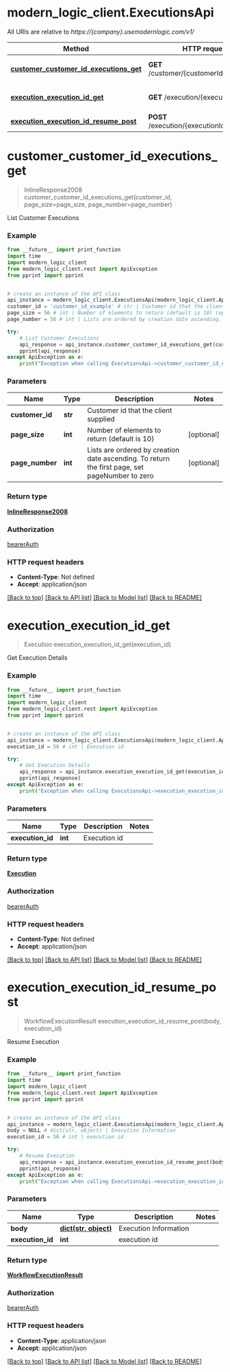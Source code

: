 # modern_logic_client.ExecutionsApi

All URIs are relative to *https://{company}.usemodernlogic.com/v1/*

Method | HTTP request | Description
------------- | ------------- | -------------
[**customer_customer_id_executions_get**](ExecutionsApi.md#customer_customer_id_executions_get) | **GET** /customer/{customerId}/executions | List Customer Executions
[**execution_execution_id_get**](ExecutionsApi.md#execution_execution_id_get) | **GET** /execution/{executionId} | Get Execution Details
[**execution_execution_id_resume_post**](ExecutionsApi.md#execution_execution_id_resume_post) | **POST** /execution/{executionId}/resume | Resume Execution

# **customer_customer_id_executions_get**
> InlineResponse2008 customer_customer_id_executions_get(customer_id, page_size=page_size, page_number=page_number)

List Customer Executions

### Example
```python
from __future__ import print_function
import time
import modern_logic_client
from modern_logic_client.rest import ApiException
from pprint import pprint


# create an instance of the API class
api_instance = modern_logic_client.ExecutionsApi(modern_logic_client.ApiClient(configuration))
customer_id = 'customer_id_example' # str | Customer id that the client supplied
page_size = 56 # int | Number of elements to return (default is 10) (optional)
page_number = 56 # int | Lists are ordered by creation date ascending. To return the first page, set pageNumber to zero (optional)

try:
    # List Customer Executions
    api_response = api_instance.customer_customer_id_executions_get(customer_id, page_size=page_size, page_number=page_number)
    pprint(api_response)
except ApiException as e:
    print("Exception when calling ExecutionsApi->customer_customer_id_executions_get: %s\n" % e)
```

### Parameters

Name | Type | Description  | Notes
------------- | ------------- | ------------- | -------------
 **customer_id** | **str**| Customer id that the client supplied | 
 **page_size** | **int**| Number of elements to return (default is 10) | [optional] 
 **page_number** | **int**| Lists are ordered by creation date ascending. To return the first page, set pageNumber to zero | [optional] 

### Return type

[**InlineResponse2008**](InlineResponse2008.md)

### Authorization

[bearerAuth](../README.md#bearerAuth)

### HTTP request headers

 - **Content-Type**: Not defined
 - **Accept**: application/json

[[Back to top]](#) [[Back to API list]](../README.md#documentation-for-api-endpoints) [[Back to Model list]](../README.md#documentation-for-models) [[Back to README]](../README.md)

# **execution_execution_id_get**
> Execution execution_execution_id_get(execution_id)

Get Execution Details

### Example
```python
from __future__ import print_function
import time
import modern_logic_client
from modern_logic_client.rest import ApiException
from pprint import pprint


# create an instance of the API class
api_instance = modern_logic_client.ExecutionsApi(modern_logic_client.ApiClient(configuration))
execution_id = 56 # int | Execution id

try:
    # Get Execution Details
    api_response = api_instance.execution_execution_id_get(execution_id)
    pprint(api_response)
except ApiException as e:
    print("Exception when calling ExecutionsApi->execution_execution_id_get: %s\n" % e)
```

### Parameters

Name | Type | Description  | Notes
------------- | ------------- | ------------- | -------------
 **execution_id** | **int**| Execution id | 

### Return type

[**Execution**](Execution.md)

### Authorization

[bearerAuth](../README.md#bearerAuth)

### HTTP request headers

 - **Content-Type**: Not defined
 - **Accept**: application/json

[[Back to top]](#) [[Back to API list]](../README.md#documentation-for-api-endpoints) [[Back to Model list]](../README.md#documentation-for-models) [[Back to README]](../README.md)

# **execution_execution_id_resume_post**
> WorkflowExecutionResult execution_execution_id_resume_post(body, execution_id)

Resume Execution

### Example
```python
from __future__ import print_function
import time
import modern_logic_client
from modern_logic_client.rest import ApiException
from pprint import pprint


# create an instance of the API class
api_instance = modern_logic_client.ExecutionsApi(modern_logic_client.ApiClient(configuration))
body = NULL # dict(str, object) | Execution Information
execution_id = 56 # int | execution id

try:
    # Resume Execution
    api_response = api_instance.execution_execution_id_resume_post(body, execution_id)
    pprint(api_response)
except ApiException as e:
    print("Exception when calling ExecutionsApi->execution_execution_id_resume_post: %s\n" % e)
```

### Parameters

Name | Type | Description  | Notes
------------- | ------------- | ------------- | -------------
 **body** | [**dict(str, object)**](dict.md)| Execution Information | 
 **execution_id** | **int**| execution id | 

### Return type

[**WorkflowExecutionResult**](WorkflowExecutionResult.md)

### Authorization

[bearerAuth](../README.md#bearerAuth)

### HTTP request headers

 - **Content-Type**: application/json
 - **Accept**: application/json

[[Back to top]](#) [[Back to API list]](../README.md#documentation-for-api-endpoints) [[Back to Model list]](../README.md#documentation-for-models) [[Back to README]](../README.md)

